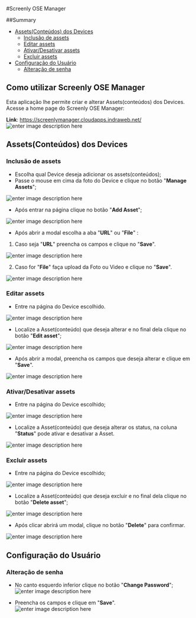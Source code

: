 #Screenly OSE Manager

##Summary 

  - [Assets(Conteúdos) dos Devices](#section-id-9)
    - [Inclusão de assets](#section-id-11)
    - [Editar assets](#section-id-30)
    - [Ativar/Desativar assets](#section-id-44)
    - [Excluir assets](#section-id-54)
  - [Configuração do Usuário](#section-id-68)
    - [Alteração de senha](#section-id-70)
  


## Como utilizar Screenly OSE Manager

Esta aplicação lhe permite criar e alterar Assets(conteúdos) dos Devices.  
Acesse a home page do Screenly OSE Manager:

**Link**: https://screenlymanager.cloudapps.indraweb.net/
 ![enter image description here](docs/login.png)
 
<div id='section-id-9'/>

## Assets(Conteúdos) dos Devices

<div id='section-id-11'/>

### Inclusão de assets

- Escolha qual Device deseja adicionar os assets(conteúdos);  
- Passe o mouse em cima da foto do Device e clique no botão "**Manage Assets**";

 ![enter image description here](docs/home_assets.png)
 -  Após entrar na página clique no botão "**Add Asset**";

![enter image description here](docs/add_asset.png)
- Após abrir a modal escolha a aba "**URL**" ou "**File**" :

1. Caso seja "**URL**" preencha os campos e clique no "**Save**".

![enter image description here](docs/add_modal_asset.png)

2. Caso for "**File**" faça upload da Foto ou Video e clique no "**Save**". 

![enter image description here](docs/file_modal_asset.png)

<div id='section-id-30'/>

### Editar assets

- Entre na página do Device escolhido.

 ![enter image description here](docs/home_assets.png)

- Localize a Asset(conteúdo) que deseja alterar e no final dela clique no botão "**Edit asset**";

![enter image description here](docs/edit_asset.png)

- Após abrir a modal, preencha os campos que deseja alterar e clique em "**Save**".

![enter image description here](docs/edit_modal_asset.png)

<div id='section-id-44'/>

### Ativar/Desativar assets
 
- Entre na página do Device escolhido;

 ![enter image description here](docs/home_assets.png)

- Localize a Asset(conteúdo) que deseja alterar os status, na coluna "**Status**" pode ativar e desativar a Asset.

![enter image description here](docs/status_asset.png)

<div id='section-id-54'/>

### Excluir assets

- Entre na página do Device escolhido;

 ![enter image description here](docs/home_assets.png)

- Localize a Asset(conteúdo) que deseja excluir e no final dela clique no botão "**Delete asset**";

![enter image description here](docs/delete_asset.png)

- Após clicar abrirá um modal, clique no botão "**Delete**" para confirmar.

![enter image description here](docs/delete_modal_asset.png)

<div id='section-id-68'/>

## Configuração do Usuário

<div id='section-id-70'/>

### Alteração de senha

- No canto esquerdo inferior clique no botão "**Change Password**";![enter image description here](docs/home_pass.png) 

- Preencha os campos e clique em "**Save**".
![enter image description here](docs/password_modal.png)

